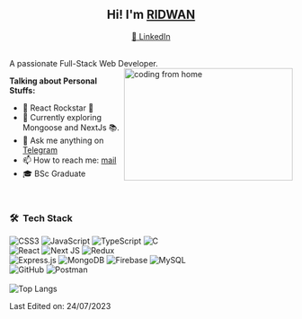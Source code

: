 <h2 align="center">Hi! 
	I'm <a target="_blank" href="https://qridwan.com">RIDWAN</a></h2>
<p align="center">
  <a target="_blank" href="https://www.linkedin.com/in/qridwan/"> 💼 LinkedIn </a>
</p>

<br>
A passionate Full-Stack Web Developer.

<img align="right" alt="coding from home" src= "https://media1.giphy.com/media/qgQUggAC3Pfv687qPC/giphy.gif?cid=36b14faczebrsuec7hjnfespdru8bncahf88mq3qegee722t&rid=giphy.gif&ct=g" height = 200 width = 300/>

**Talking about Personal Stuffs:**
- 🚀 React Rockstar 🌟
- 🌱 Currently exploring Mongoose and NextJs 📚.
- 💬 Ask me anything on [Telegram](https://t.me/0rid1)
- 📫 How to reach me: [mail](mailto:mail@qridwan.com)
- 🎓 BSc Graduate

<br>
<h3> 🛠 &nbsp;Tech Stack</h3>

  ![CSS3](https://img.shields.io/badge/css3-%231572B6.svg?style=for-the-badge&logo=css3&logoColor=white)
  ![JavaScript](https://img.shields.io/badge/javascript-%23323330.svg?style=for-the-badge&logo=javascript&logoColor=%23F7DF1E)
  ![TypeScript](https://img.shields.io/badge/typescript-%23007ACC.svg?style=for-the-badge&logo=typescript&logoColor=white)
  ![C](https://img.shields.io/badge/c-%23007ACC.svg?style=for-the-badge&logo=c&logoColor=white) </br>
  ![React](https://img.shields.io/badge/react-%2320232a.svg?style=for-the-badge&logo=react&logoColor=%2361DAFB)
  ![Next JS](https://img.shields.io/badge/Next-black?style=for-the-badge&logo=next.js&logoColor=white)
  ![Redux](https://img.shields.io/badge/redux-%23593d88.svg?style=for-the-badge&logo=redux&logoColor=white) </br>
  ![Express.js](https://img.shields.io/badge/express.js-%23404d59.svg?style=for-the-badge&logo=express&logoColor=%2361DAFB)
  ![MongoDB](https://img.shields.io/badge/MongoDB-%234ea94b.svg?style=for-the-badge&logo=mongodb&logoColor=white)
  ![Firebase](https://img.shields.io/badge/firebase-%23039BE5.svg?style=for-the-badge&logo=firebase) 
  ![MySQL](https://img.shields.io/badge/mysql-%2300f.svg?style=for-the-badge&logo=mysql&logoColor=white)</br>
  ![GitHub](https://img.shields.io/badge/github-%23121011.svg?style=for-the-badge&logo=github&logoColor=white)
  ![Postman](https://img.shields.io/badge/Postman-FF6C37?style=for-the-badge&logo=postman&logoColor=white)
  </br> </br>
![Top Langs](https://github-readme-stats.vercel.app/api/top-langs/?username=qridwan&layout=compact&theme=highcontrast)


Last Edited on: 24/07/2023
